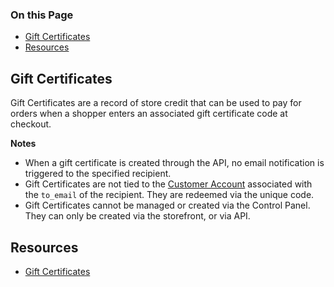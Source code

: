<div class="otp" id="no-index">

### On this Page	
- [Gift Certificates](#gift_certificates)
- [Resources](#resources)

</div>

## Gift Certificates
Gift Certificates are a record of store credit that can be used to pay for orders when a shopper enters an associated gift certificate code at checkout.

**Notes**
<br>

- When a gift certificate is created through the API, no email notification is triggered to the specified recipient.
- Gift Certificates are not tied to the [Customer Account](https://support.bigcommerce.com/s/article/Customer-Account-Creation) associated with the `to_email` of the recipient. They are redeemed via the unique code.
- Gift Certificates cannot be managed or created via the Control Panel. They can only be created via the storefront, or via API.

## Resources
- [Gift Certificates](https://support.bigcommerce.com/s/article/Gift-Certificates)

